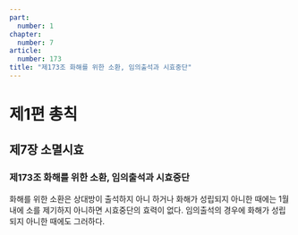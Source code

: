 ```yaml
---
part:
  number: 1
chapter:
  number: 7
article:
  number: 173
title: "제173조 화해를 위한 소환, 임의출석과 시효중단"
---
```


# 제1편 총칙

## 제7장 소멸시효

### 제173조 화해를 위한 소환, 임의출석과 시효중단

화해를 위한 소환은 상대방이 출석하지 아니 하거나 화해가 성립되지 아니한 때에는 1월내에 소를 제기하지 아니하면 시효중단의 효력이 없다. 임의출석의 경우에 화해가 성립되지 아니한 때에도 그러하다.
